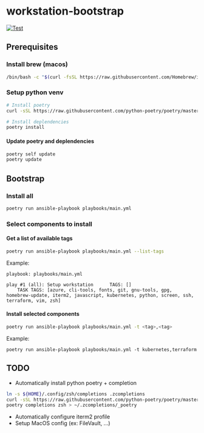 # workstation-bootstrap

[![Test](https://github.com/bsemp/workstation-bootstrap/actions/workflows/test.yaml/badge.svg)](https://github.com/bsemp/workstation-bootstrap/actions/workflows/test.yaml)

## Prerequisites

### Install brew (macos)

```bash
/bin/bash -c "$(curl -fsSL https://raw.githubusercontent.com/Homebrew/install/master/install.sh)"
```

### Setup python venv

```bash
# Install poetry
curl -sSL https://raw.githubusercontent.com/python-poetry/poetry/master/get-poetry.py | python -

# Install deplendencies
poetry install
```

#### Update poetry and deplendencies

```bash
poetry self update
poetry update
```

## Bootstrap

### Install all

```bash
poetry run ansible-playbook playbooks/main.yml
```

### Select components to install

#### Get a list of available tags

```bash
poetry run ansible-playbook playbooks/main.yml --list-tags
```

Example:

    playbook: playbooks/main.yml

    play #1 (all): Setup workstation      TAGS: []
        TASK TAGS: [azure, cli-tools, fonts, git, gnu-tools, gpg, homebrew-update, iterm2, javascript, kubernetes, python, screen, ssh, terraform, vim, zsh]

#### Install selected components

```bash
poetry run ansible-playbook playbooks/main.yml -t <tag>,<tag>
```

Example:

`poetry run ansible-playbook playbooks/main.yml -t kubernetes,terraform`

## TODO

- Automatically install python poetry + completion

```bash
ln -s ${HOME}/.config/zsh/completions .zcompletions
curl -sSL https://raw.githubusercontent.com/python-poetry/poetry/master/get-poetry.py | python -
poetry completions zsh > ~/.zcompletions/_poetry
```

- Automatically configure iterm2 profile
- Setup MacOS config (ex: FileVault, ...)
